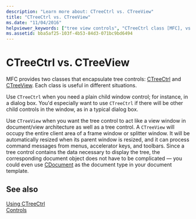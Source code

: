 ```yaml
---
description: "Learn more about: CTreeCtrl vs. CTreeView"
title: "CTreeCtrl vs. CTreeView"
ms.date: "11/04/2016"
helpviewer_keywords: ["tree view controls", "CTreeCtrl class [MFC], vs. CTreeView class [MFC]", "CTreeView class [MFC], vs. CTreeCtrl class [MFC]", "tree controls [MFC], and tree view"]
ms.assetid: bba5af25-103f-4b53-84d3-071bc9bd6494
---
```

# CTreeCtrl vs. CTreeView

MFC provides two classes that encapsulate tree controls: [CTreeCtrl](reference/ctreectrl-class.md) and [CTreeView](reference/ctreeview-class.md). Each class is useful in different situations.

Use `CTreeCtrl` when you need a plain child window control; for instance, in a dialog box. You'd especially want to use `CTreeCtrl` if there will be other child controls in the window, as in a typical dialog box.

Use `CTreeView` when you want the tree control to act like a view window in document/view architecture as well as a tree control. A `CTreeView` will occupy the entire client area of a frame window or splitter window. It will be automatically resized when its parent window is resized, and it can process command messages from menus, accelerator keys, and toolbars. Since a tree control contains the data necessary to display the tree, the corresponding document object does not have to be complicated — you could even use [CDocument](reference/cdocument-class.md) as the document type in your document template.

## See also

[Using CTreeCtrl](using-ctreectrl.md)<br/>
[Controls](controls-mfc.md)
